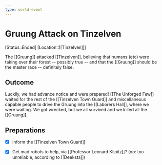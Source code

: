 ```yaml
---
type: world-event
---
```


#  Gruung Attack on Tinzelven
[Status::Ended]
[Location::[[Tinzelven]]]


The [[Gruung]] attacked [[Tinzelven]], believing that humans (etc) were taking over their forest -- possibly true -- and that the [[Gruung]] should be the master race -- definitely false. 

## Outcome
Luckily, we had advance notice and were prepared! [[The Unforged Few]] waited for the rest of the [[Tinzelven Town Guard]] and miscellaneous capable people to drive the Gruung into the [[Laborers Hall]], where we were waiting. We got wrecked, but we all survived and we killed all the [[Gruung]].

## Preparations
- [x] inform the [[Tinzelven Town Guard]]
- [x] Get mad robots to help, via [[Professor Leonard Klipitz]]?  (no: too unreliable, according to [[Deeksta]])



